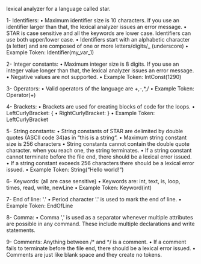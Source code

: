 lexical analyzer for a language called star.

1- Identifiers:
•	Maximum identifier size is 10 characters. If you use an identifier larger than that, the lexical analyzer issues an error message.
•	STAR is case sensitive and all the keywords are lower case. Identifiers can use both upper/lower case.
•	Identifiers start with an alphabetic character (a letter) and are composed of one or more letters/digits/_ (underscore)
•	Example Token: Identifier(my_var_1)

2- Integer constants:
•	Maximum integer size is 8 digits. If you use an integer value longer than that, the lexical analyzer issues an error message.
•	Negative values are not supported.
•	Example Token: IntConst(1290)


3- Operators:
•	Valid operators of the language are +,-,*,/
•	Example Token: Operator(+)


4- Brackets:
•	Brackets are used for creating blocks of code for the loops.
•	LeftCurlyBracket:  {      • RightCurlyBracket:  }
•	Example Token: LeftCurlyBracket


5- String constants:
•	String constants of STAR are delimited by double quotes (ASCII code 34)as in “this is a string“.
•	Maximum string constant size is 256 characters
•	String constants cannot contain the double quote character. when you reach one, the string terminates.
•	If a string constant cannot terminate before the file end, there should be a lexical error issued.
•	If a string constant exceeds 256 characters there should be a lexical error issued.
•	Example Token: String(“Hello world!“)


6- Keywords: (all are case sensitive)
•	Keywords are: int, text, is, loop, times, read, write, newLine
•	Example Token: Keyword(int)


7- End of line:  '.'
•	Period character '.' is used to mark the end of line.
•	Example Token: EndOfLine


8- Comma:
•	Comma ',' is used as a separator whenever multiple attributes are possible in any command. These include multiple declarations and write statements.


9- Comments: Anything between /* and */ is a comment.
•	If a comment fails to terminate before the file end, there should be a lexical error issued.
•	Comments are just like blank space and they create no tokens.

